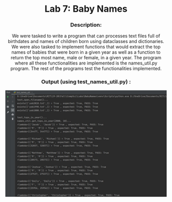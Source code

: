 <div align='center'> <h1> Lab 7: Baby Names </h1>

### Description:
  
We were tasked to write a program that can processes text files full of birthdates and names of children born using dataclasses and dictionaries. We were also tasked to implement functions that would extract the top names of babies that were born in a given year as well as a function to return the top most name, male or female, in a given year. The program where all these functionalities are implemented is the names_util.py program. The rest of the programs test the functionalities implemented.
  
### Output (using test_names_util.py) :
 
 ![Alt text](lab07_output.jpg)
